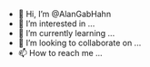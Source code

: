- 👋 Hi, I’m @AlanGabHahn
- 👀 I’m interested in ...
- 🌱 I’m currently learning ...
- 💞️ I’m looking to collaborate on ...
- 📫 How to reach me ...

<!---
AlanGabHahn/AlanGabHahn is a ✨ special ✨ repository because its `README.md` (this file) appears on your GitHub profile.
You can click the Preview link to take a look at your changes.
--->
